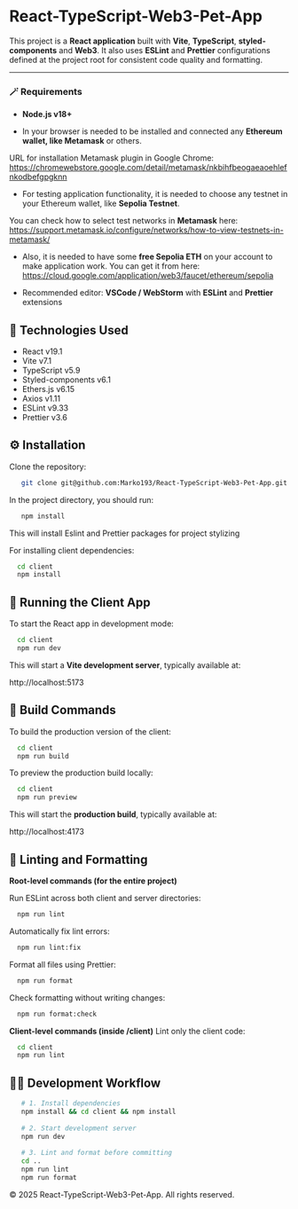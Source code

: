 # React-TypeScript-Web3-Pet-App

This project is a **React application** built with **Vite**, **TypeScript**, **styled-components** and **Web3**. 
It also uses **ESLint** and **Prettier** configurations defined at the project root for consistent code quality and formatting.

---

### 🪄 Requirements

- **Node.js v18+**

- In your browser is needed to be installed and connected any **Ethereum wallet, like Metamask** or others.

URL for installation Metamask plugin in Google Chrome: https://chromewebstore.google.com/detail/metamask/nkbihfbeogaeaoehlefnkodbefgpgknn

- For testing application functionality, it is needed to choose any testnet in your Ethereum wallet, like **Sepolia Testnet**. 

You can check how to select test networks in **Metamask** here: https://support.metamask.io/configure/networks/how-to-view-testnets-in-metamask/

- Also, it is needed to have some **free Sepolia ETH** on your account to make application work. You can get it from here: https://cloud.google.com/application/web3/faucet/ethereum/sepolia

- Recommended editor: **VSCode / WebStorm** with **ESLint** and **Prettier** extensions

## 🧰 Technologies Used

- React v19.1
- Vite v7.1
- TypeScript v5.9
- Styled-components v6.1
- Ethers.js v6.15
- Axios v1.11
- ESLint v9.33
- Prettier v3.6

## ⚙️ Installation

Clone the repository:

```bash
   git clone git@github.com:Marko193/React-TypeScript-Web3-Pet-App.git
```
   
In the project directory, you should run:

```bash
   npm install
```
   This will install Eslint and Prettier packages for project stylizing

For installing client dependencies:

```bash
  cd client
  npm install
```

## 🚀 Running the Client App

To start the React app in development mode:

```bash
  cd client
  npm run dev
```

This will start a **Vite development server**, typically available at:

http://localhost:5173

## 🧱 Build Commands

To build the production version of the client:

```bash
  cd client
  npm run build
```

To preview the production build locally:

```bash
  cd client
  npm run preview
```

This will start the **production build**, typically available at:

http://localhost:4173

## 🧹 Linting and Formatting

**Root-level commands (for the entire project)**

Run ESLint across both client and server directories:

```bash
  npm run lint
```

Automatically fix lint errors:

```bash
  npm run lint:fix
```

Format all files using Prettier:

```bash
  npm run format
```

Check formatting without writing changes:

```bash
  npm run format:check
```

**Client-level commands (inside /client)**
Lint only the client code:

```bash
  cd client
  npm run lint
```

## 🧑‍💻 Development Workflow

```bash
   # 1. Install dependencies
   npm install && cd client && npm install
   
   # 2. Start development server
   npm run dev
   
   # 3. Lint and format before committing
   cd ..
   npm run lint
   npm run format
```

© 2025 React-TypeScript-Web3-Pet-App. All rights reserved.